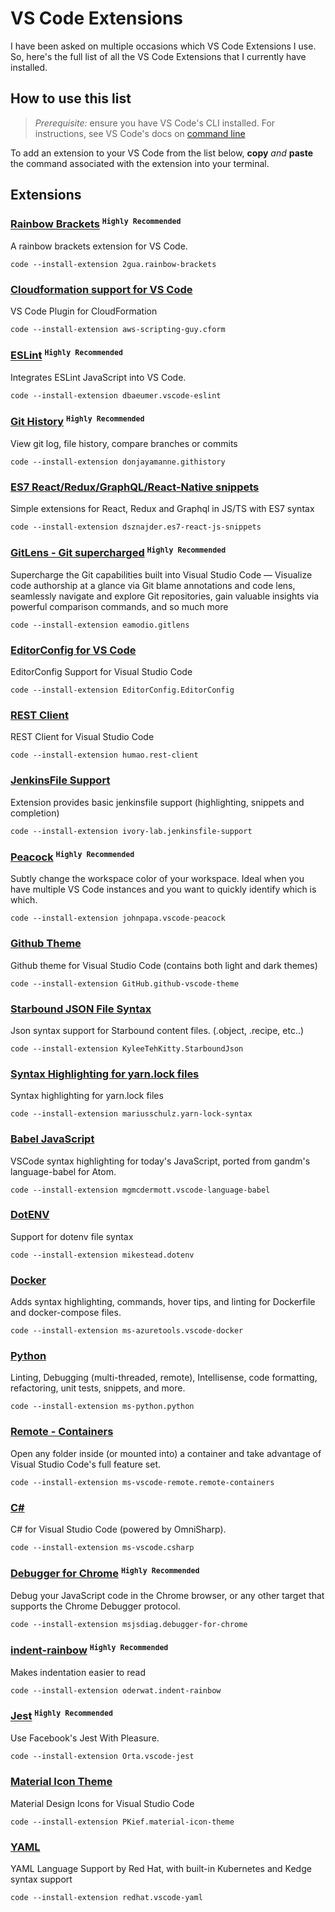 # VS Code Extensions
I have been asked on multiple occasions which VS Code Extensions I use. So, here's the full list of all the VS Code Extensions that I currently have installed.

## How to use this list

> *Prerequisite:* ensure you have VS Code's CLI installed. For instructions, see VS Code's docs on [command line](https://code.visualstudio.com/docs/editor/command-line) 

To add an extension to your VS Code from the list below, **copy** _and_ **paste** the command associated with the extension into your terminal.

## Extensions
### [Rainbow Brackets](https://marketplace.visualstudio.com/items?itemName=2gua.rainbow-brackets) <sup>`Highly Recommended`</sup>
A rainbow brackets extension for VS Code.

`code --install-extension 2gua.rainbow-brackets`

### [Cloudformation support for VS Code](https://marketplace.visualstudio.com/items?itemName=aws-scripting-guy.cform)
VS Code Plugin for CloudFormation

`code --install-extension aws-scripting-guy.cform`

### [ESLint](https://marketplace.visualstudio.com/items?itemName=dbaeumer.vscode-eslint) <sup>`Highly Recommended`</sup>
Integrates ESLint JavaScript into VS Code.

`code --install-extension dbaeumer.vscode-eslint`

### [Git History](https://marketplace.visualstudio.com/items?itemName=donjayamanne.githistory) <sup>`Highly Recommended`</sup>
View git log, file history, compare branches or commits

`code --install-extension donjayamanne.githistory`

### [ES7 React/Redux/GraphQL/React-Native snippets](https://marketplace.visualstudio.com/items?itemName=dsznajder.es7-react-js-snippets)
Simple extensions for React, Redux and Graphql in JS/TS with ES7 syntax

`code --install-extension dsznajder.es7-react-js-snippets`

### [GitLens - Git supercharged](https://marketplace.visualstudio.com/items?itemName=eamodio.gitlens) <sup>`Highly Recommended`</sup>
Supercharge the Git capabilities built into Visual Studio Code — Visualize code authorship at a glance via Git blame annotations and code lens, seamlessly navigate and explore Git repositories, gain valuable insights via powerful comparison commands, and so much more

`code --install-extension eamodio.gitlens`

### [EditorConfig for VS Code](https://marketplace.visualstudio.com/items?itemName=EditorConfig.EditorConfig)
EditorConfig Support for Visual Studio Code

`code --install-extension EditorConfig.EditorConfig`

### [REST Client](https://marketplace.visualstudio.com/items?itemName=humao.rest-client)
REST Client for Visual Studio Code

`code --install-extension humao.rest-client`

### [JenkinsFile Support](https://marketplace.visualstudio.com/items?itemName=ivory-lab.jenkinsfile-support)
Extension provides basic jenkinsfile support (highlighting, snippets and completion)

`code --install-extension ivory-lab.jenkinsfile-support`

### [Peacock](https://marketplace.visualstudio.com/items?itemName=johnpapa.vscode-peacock) <sup>`Highly Recommended`</sup>
Subtly change the workspace color of your workspace. Ideal when you have multiple VS Code instances and you want to quickly identify which is which.

`code --install-extension johnpapa.vscode-peacock`

### [Github Theme](https://marketplace.visualstudio.com/items?itemName=GitHub.github-vscode-theme)
Github theme for Visual Studio Code (contains both light and dark themes)

`code --install-extension GitHub.github-vscode-theme`

### [Starbound JSON File Syntax](https://marketplace.visualstudio.com/items?itemName=KyleeTehKitty.StarboundJson)
Json syntax support for Starbound content files. (.object, .recipe, etc..)

`code --install-extension KyleeTehKitty.StarboundJson`

### [Syntax Highlighting for yarn.lock files](https://marketplace.visualstudio.com/items?itemName=mariusschulz.yarn-lock-syntax)
Syntax highlighting for yarn.lock files

`code --install-extension mariusschulz.yarn-lock-syntax`

### [Babel JavaScript](https://marketplace.visualstudio.com/items?itemName=mgmcdermott.vscode-language-babel)
VSCode syntax highlighting for today's JavaScript, ported from gandm's language-babel for Atom.

`code --install-extension mgmcdermott.vscode-language-babel`

### [DotENV](https://marketplace.visualstudio.com/items?itemName=mikestead.dotenv)
Support for dotenv file syntax

`code --install-extension mikestead.dotenv`

### [Docker](https://marketplace.visualstudio.com/items?itemName=ms-azuretools.vscode-docker)
Adds syntax highlighting, commands, hover tips, and linting for Dockerfile and docker-compose files.

`code --install-extension ms-azuretools.vscode-docker`

### [Python](https://marketplace.visualstudio.com/items?itemName=ms-python.python)
Linting, Debugging (multi-threaded, remote), Intellisense, code formatting, refactoring, unit tests, snippets, and more.

`code --install-extension ms-python.python`

### [Remote - Containers](https://marketplace.visualstudio.com/items?itemName=ms-vscode-remote.remote-containers)
Open any folder inside (or mounted into) a container and take advantage of Visual Studio Code's full feature set.

`code --install-extension ms-vscode-remote.remote-containers`

### [C#](https://marketplace.visualstudio.com/items?itemName=ms-vscode.csharp)
C# for Visual Studio Code (powered by OmniSharp).

`code --install-extension ms-vscode.csharp`

### [Debugger for Chrome](https://marketplace.visualstudio.com/items?itemName=msjsdiag.debugger-for-chrome) <sup>`Highly Recommended`</sup>
Debug your JavaScript code in the Chrome browser, or any other target that supports the Chrome Debugger protocol.

`code --install-extension msjsdiag.debugger-for-chrome`

### [indent-rainbow](https://marketplace.visualstudio.com/items?itemName=oderwat.indent-rainbow) <sup>`Highly Recommended`</sup>
Makes indentation easier to read

`code --install-extension oderwat.indent-rainbow`

### [Jest](https://marketplace.visualstudio.com/items?itemName=Orta.vscode-jest) <sup>`Highly Recommended`</sup>
Use Facebook's Jest With Pleasure.

`code --install-extension Orta.vscode-jest`

### [Material Icon Theme](https://marketplace.visualstudio.com/items?itemName=PKief.material-icon-theme)
Material Design Icons for Visual Studio Code

`code --install-extension PKief.material-icon-theme`

### [YAML](https://marketplace.visualstudio.com/items?itemName=redhat.vscode-yaml)
YAML Language Support by Red Hat, with built-in Kubernetes and Kedge syntax support

`code --install-extension redhat.vscode-yaml`

